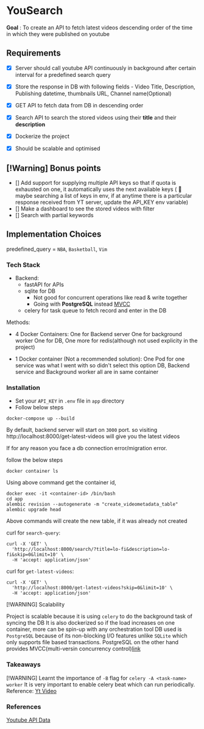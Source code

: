 # YouSearch

__Goal__ : To create an API to fetch latest videos descending order of the time in which they were published on youtube


## Requirements

- [x] Server should call youtube API continuously in background after certain interval for a predefined search query

- [x] Store the response in DB with following fields - Video Title, Description, Publishing datetime, thumbnails URL, Channel name(Optional)

- [x] GET API to fetch data from DB in descending order
- [x] Search API to search the stored videos using their __title__ and their __description__
- [x] Dockerize the project
- [x] Should be scalable and optimised

## [!Warning] Bonus points

- [] Add support for supplying multiple API keys so that if quota is exhausted on one, it automatically uses the next available keys ( :thinking: maybe searching a list of keys in env, if at anytime there is a particular response received from YT server, update the API_KEY env variable)
- [] Make a dashboard to see the stored videos with filter
- [] Search with partial keywords


## Implementation Choices

predefined_query = `NBA`, `Basketball`, `Vim`





### Tech Stack

- Backend:
    - fastAPI for APIs
    - sqlite for DB
        - Not good for concurrent operations like read & write together
        - Going with __PostgreSQL__ instead [MVCC](https://www.postgresql.org/docs/7.1/mvcc.html)
    - celery for task queue to fetch record and enter in the DB

Methods:
- 4 Docker Containers:
    One for Backend server
    One for background worker
    One for DB, One more for redis(although not used explicity in the project)

- 1 Docker container (Not a recommended solution):
    One Pod for one service was what I went with so didn't select this option
    DB, Backend service and Background worker all are in same container


### Installation

- Set your `API_KEY` in `.env` file in `app` directory
- Follow below steps
```shell
docker-compose up --build
```

By default, backend server will start on `3000` port. so visiting 
http://localhost:8000/get-latest-videos will give you the latest videos

If for any reason you face a db connection error/migration error.

follow the below steps

```shell
docker container ls
```
Using above command get the container id,

```shell
docker exec -it <container-id> /bin/bash
cd app
alembic revision --autogenerate -m "create_videometadata_table"
alembic upgrade head
```

Above commands will create the new table, if it was already not created

curl for `search-query`:

```shell
curl -X 'GET' \
  'http://localhost:8000/search/?title=lo-fi&description=lo-fi&skip=0&limit=10' \
  -H 'accept: application/json'
```

curl for `get-latest-videos`:

```shell
curl -X 'GET' \
  'http://localhost:8000/get-latest-videos?skip=0&limit=10' \
  -H 'accept: application/json'
```

[!WARNING] Scalability

Project is scalable because it is using `celery` to do the background task of syncing the DB
It is also dockerized so if the load increases on one container, more can be spin-up with any orchestration tool
DB used is `PostgreSQL` because of its non-blocking I/O features unlike `SQLite` which only supports file based transactions.
PostgreSQL on the other hand provides MVCC(multi-versin concurrency control)[link](https://www.postgresql.org/docs/7.1/mvcc.html)

### Takeaways

[!WARNING] Learnt the importance of `-B` flag for `celery -A <task-name> worker`
It is very important to enable celery beat which can run periodically.
Reference: [Yt Video](https://youtu.be/BR8RXQRpl7U?si=s37xqrDXMu0i4tx3)


### References


[Youtube API Data](https://developers.google.com/youtube/v3/docs/search/list?apix=true&apix_params=%7B%22part%22:%5B%22snippet%22%5D,%22q%22:%22NBA%22%7D)






